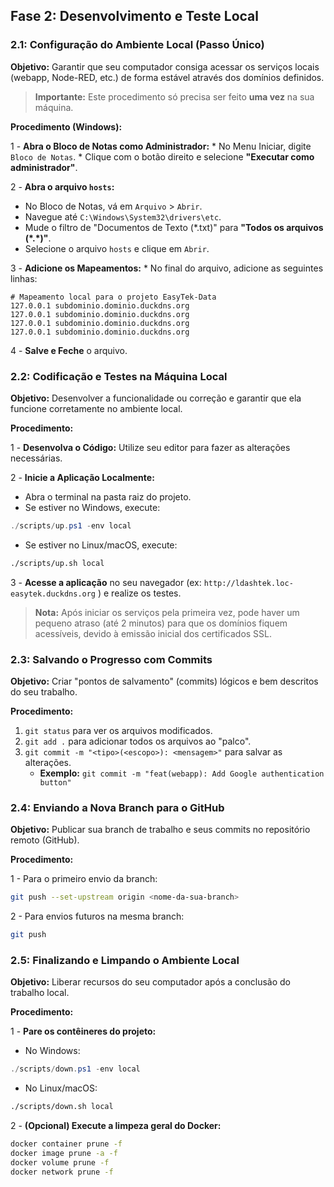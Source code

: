 ## Fase 2: Desenvolvimento e Teste Local

### 2.1: Configuração do Ambiente Local (Passo Único)

**Objetivo:** Garantir que seu computador consiga acessar os serviços locais (webapp, Node-RED, etc.) de forma estável através dos domínios definidos.

> **Importante:** Este procedimento só precisa ser feito **uma vez** na sua máquina.

**Procedimento (Windows):**

1 - **Abra o Bloco de Notas como Administrador:**
    *   No Menu Iniciar, digite `Bloco de Notas`.
    *   Clique com o botão direito e selecione **"Executar como administrador"**.

2 - **Abra o arquivo `hosts`:**  

*   No Bloco de Notas, vá em `Arquivo` > `Abrir`.  
*   Navegue até `C:\Windows\System32\drivers\etc`.  
*   Mude o filtro de "Documentos de Texto (\*.txt)" para **"Todos os arquivos (\*.\*)"**.  
*   Selecione o arquivo `hosts` e clique em `Abrir`.  

3 - **Adicione os Mapeamentos:**
    *   No final do arquivo, adicione as seguintes linhas:
```
# Mapeamento local para o projeto EasyTek-Data
127.0.0.1 subdominio.dominio.duckdns.org
127.0.0.1 subdominio.dominio.duckdns.org
127.0.0.1 subdominio.dominio.duckdns.org
127.0.0.1 subdominio.dominio.duckdns.org
```

4 - **Salve e Feche** o arquivo.

### 2.2: Codificação e Testes na Máquina Local

**Objetivo:** Desenvolver a funcionalidade ou correção e garantir que ela funcione corretamente no ambiente local.

**Procedimento:**

1 - **Desenvolva o Código:** Utilize seu editor para fazer as alterações necessárias.

2 - **Inicie a Aplicação Localmente:**
*   Abra o terminal na pasta raiz do projeto.
*   Se estiver no Windows, execute:
```powershell
./scripts/up.ps1 -env local
```
*   Se estiver no Linux/macOS, execute:
```bash
./scripts/up.sh local
```

3 - **Acesse a aplicação** no seu navegador (ex: `http://ldashtek.loc-easytek.duckdns.org` ) e realize os testes.
> **Nota:** Após iniciar os serviços pela primeira vez, pode haver um pequeno atraso (até 2 minutos) para que os domínios fiquem acessíveis, devido à emissão inicial dos certificados SSL.

### 2.3: Salvando o Progresso com Commits

**Objetivo:** Criar "pontos de salvamento" (commits) lógicos e bem descritos do seu trabalho.

**Procedimento:**

1.  `git status` para ver os arquivos modificados.
2.  `git add .` para adicionar todos os arquivos ao "palco".
3.  `git commit -m "<tipo>(<escopo>): <mensagem>"` para salvar as alterações.
    *   **Exemplo:** `git commit -m "feat(webapp): Add Google authentication button"`

### 2.4: Enviando a Nova Branch para o GitHub

**Objetivo:** Publicar sua branch de trabalho e seus commits no repositório remoto (GitHub).

**Procedimento:**

1 - Para o primeiro envio da branch:
```bash
git push --set-upstream origin <nome-da-sua-branch>
```
2 - Para envios futuros na mesma branch:
```bash
git push
```

### 2.5: Finalizando e Limpando o Ambiente Local

**Objetivo:** Liberar recursos do seu computador após a conclusão do trabalho local.

**Procedimento:**

1 - **Pare os contêineres do projeto:**
*   No Windows:
```powershell
./scripts/down.ps1 -env local
```
*   No Linux/macOS:
```bash
./scripts/down.sh local
```
2 - **(Opcional) Execute a limpeza geral do Docker:**
```bash
docker container prune -f
docker image prune -a -f
docker volume prune -f
docker network prune -f
```